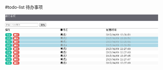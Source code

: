 #todo-list 待办事项

![images](https://github.com/347338078/todo-list/blob/master/%E6%95%88%E6%9E%9C%E5%9B%BE.png)
